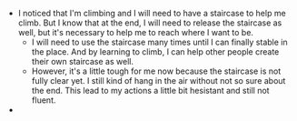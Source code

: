 - I noticed that I'm climbing and I will need to have a staircase to help me climb. But I know that at the end, I will need to release the staircase as well, but it's necessary to help me to reach where I want to be.
    - I will need to use the staircase many times until I can finally stable in the place. And by learning to climb, I can help other people create their own staircase as well.
    - However, it's a little tough for me now because the staircase is not fully clear yet. I still kind of hang in the air without not so sure about the end. This lead to my actions a little bit hesistant and still not fluent.
- 
